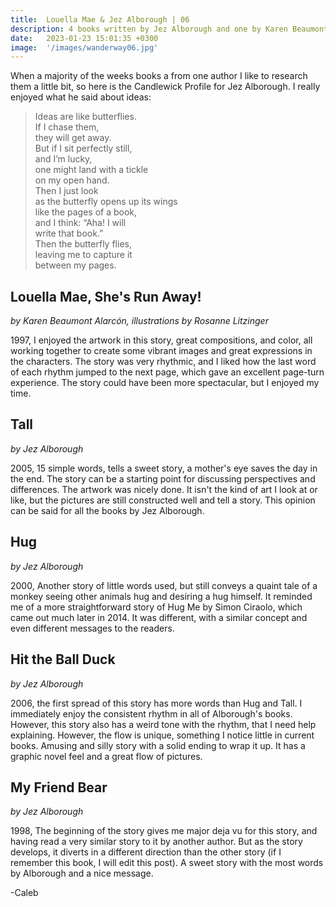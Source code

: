 ```yaml
---
title:  Louella Mae & Jez Alborough | 06
description: 4 books written by Jez Alborough and one by Karen Beaumont Alarcon
date:   2023-01-23 15:01:35 +0300
image:  '/images/wanderway06.jpg'
---
```

When a majority of the weeks books a from one author I like to research them a little bit, so here is the Candlewick Profile for Jez Alborough. I really enjoyed what he said about ideas:

> Ideas are like butterflies. <br>
If I chase them, <br>
they will get away. <br>
But if I sit perfectly still, <br>
and I’m lucky, <br>
one might land with a tickle <br>
on my open hand. <br>
Then I just look <br>
as the butterfly opens up its wings <br>
like the pages of a book, <br>
and I think: “Aha! I will <br>
write that book.” <br>
Then the butterfly flies, <br>
leaving me to capture it <br>
between my pages. <br>


## Louella Mae, She's Run Away! 

*by Karen Beaumont Alarcón, illustrations by Rosanne Litzinger*

1997, I enjoyed the artwork in this story, great compositions, and color, all working together to create some vibrant images and great expressions in the characters. The story was very rhythmic, and I liked how the last word of each rhythm jumped to the next page, which gave an excellent page-turn experience. The story could have been more spectacular, but I enjoyed my time. 


## Tall 

*by Jez Alborough*

2005, 15 simple words, tells a sweet story, a mother's eye saves the day in the end. The story can be a starting point for discussing perspectives and differences. The artwork was nicely done. It isn't the kind of art I look at or like, but the pictures are still constructed well and tell a story. This opinion can be said for all the books by Jez Alborough.


## Hug 

*by Jez Alborough*

2000, Another story of little words used, but still conveys a quaint tale of a monkey seeing other animals hug and desiring a hug himself. It reminded me of a more straightforward story of Hug Me by Simon Ciraolo, which came out much later in 2014. It was different, with a similar concept and even different messages to the readers. 


## Hit the Ball Duck 

*by Jez Alborough*

2006, the first spread of this story has more words than Hug and Tall. I immediately enjoy the consistent rhythm in all of Alborough's books. However, this story also has a weird tone with the rhythm, that I need help explaining. However, the flow is unique, something I notice little in current books. Amusing and silly story with a solid ending to wrap it up. It has a graphic novel feel and a great flow of pictures. 


## My Friend Bear 

*by Jez Alborough*

1998, The beginning of the story gives me major deja vu for this story, and having read a very similar story to it by another author. But as the story develops, it diverts in a different direction than the other story (if I remember this book, I will edit this post). A sweet story with the most words by Alborough and a nice message. 

-Caleb